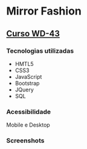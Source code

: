 # Mirror Fashion

## [Curso WD-43](https://www.caelum.com.br/curso-html-css-javascript/)


### Tecnologias utilizadas

* HMTL5
* CSS3
* JavaScript
* Bootstrap 
* JQuery
* SQL

### Acessibilidade

Mobile e Desktop 

### Screenshots

